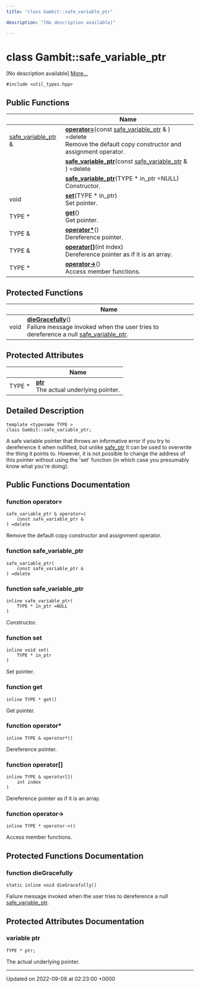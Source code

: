```yaml
---
title: "class Gambit::safe_variable_ptr"

description: "[No description available]"

---
```


# class Gambit::safe_variable_ptr



[No description available] [More...](#detailed-description)


`#include <util_types.hpp>`

## Public Functions

|                | Name           |
| -------------- | -------------- |
| [safe_variable_ptr](/documentation/code/classes/classgambit_1_1safe__variable__ptr/) & | **[operator=](/documentation/code/classes/classgambit_1_1safe__variable__ptr/#function-operator)**(const [safe_variable_ptr](/documentation/code/classes/classgambit_1_1safe__variable__ptr/) & ) =delete<br>Remove the default copy constructor and assignment operator.  |
| | **[safe_variable_ptr](/documentation/code/classes/classgambit_1_1safe__variable__ptr/#function-safe-variable-ptr)**(const [safe_variable_ptr](/documentation/code/classes/classgambit_1_1safe__variable__ptr/) & ) =delete |
| | **[safe_variable_ptr](/documentation/code/classes/classgambit_1_1safe__variable__ptr/#function-safe-variable-ptr)**(TYPE * in_ptr =NULL)<br>Constructor.  |
| void | **[set](/documentation/code/classes/classgambit_1_1safe__variable__ptr/#function-set)**(TYPE * in_ptr)<br>Set pointer.  |
| TYPE * | **[get](/documentation/code/classes/classgambit_1_1safe__variable__ptr/#function-get)**()<br>Get pointer.  |
| TYPE & | **[operator*](/documentation/code/classes/classgambit_1_1safe__variable__ptr/#function-operator)**()<br>Dereference pointer.  |
| TYPE & | **[operator[]](/documentation/code/classes/classgambit_1_1safe__variable__ptr/#function-operator)**(int index)<br>Dereference pointer as if it is an array.  |
| TYPE * | **[operator->](/documentation/code/classes/classgambit_1_1safe__variable__ptr/#function-operator)**()<br>Access member functions.  |

## Protected Functions

|                | Name           |
| -------------- | -------------- |
| void | **[dieGracefully](/documentation/code/classes/classgambit_1_1safe__variable__ptr/#function-diegracefully)**()<br>Failure message invoked when the user tries to dereference a null [safe_variable_ptr](/documentation/code/classes/classgambit_1_1safe__variable__ptr/).  |

## Protected Attributes

|                | Name           |
| -------------- | -------------- |
| TYPE * | **[ptr](/documentation/code/classes/classgambit_1_1safe__variable__ptr/#variable-ptr)** <br>The actual underlying pointer.  |

## Detailed Description

```
template <typename TYPE >
class Gambit::safe_variable_ptr;
```


A safe variable pointer that throws an informative error if you try to dereference it when nullified, but unlike [safe_ptr](/documentation/code/classes/classgambit_1_1safe__ptr/) it can be used to overwrite the thing it points to. However, it is not possible to change the address of this pointer without using the 'set' function (in which case you presumably know what you're doing). 

## Public Functions Documentation

### function operator=

```
safe_variable_ptr & operator=(
    const safe_variable_ptr & 
) =delete
```

Remove the default copy constructor and assignment operator. 

### function safe_variable_ptr

```
safe_variable_ptr(
    const safe_variable_ptr & 
) =delete
```


### function safe_variable_ptr

```
inline safe_variable_ptr(
    TYPE * in_ptr =NULL
)
```

Constructor. 

### function set

```
inline void set(
    TYPE * in_ptr
)
```

Set pointer. 

### function get

```
inline TYPE * get()
```

Get pointer. 

### function operator*

```
inline TYPE & operator*()
```

Dereference pointer. 

### function operator[]

```
inline TYPE & operator[](
    int index
)
```

Dereference pointer as if it is an array. 

### function operator->

```
inline TYPE * operator->()
```

Access member functions. 

## Protected Functions Documentation

### function dieGracefully

```
static inline void dieGracefully()
```

Failure message invoked when the user tries to dereference a null [safe_variable_ptr](/documentation/code/classes/classgambit_1_1safe__variable__ptr/). 

## Protected Attributes Documentation

### variable ptr

```
TYPE * ptr;
```

The actual underlying pointer. 

-------------------------------

Updated on 2022-09-08 at 02:23:00 +0000